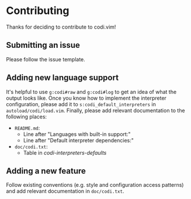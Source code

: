 # Contributing

Thanks for deciding to contribute to codi.vim!

## Submitting an issue

Please follow the issue template.

## Adding new language support

It's helpful to use `g:codi#raw` and `g:codi#log` to get an idea of what the
output looks like. Once you know how to implement the interpreter
configuration, please add it to `s:codi_default_interpreters` in
`autoload/codi/load.vim`. Finally, please add relevant documentation to the
following places:

- `README.md`:
  - Line after "Languages with built-in support:"
  - Line after "Default interpreter dependencies:"
- `doc/codi.txt`:
  - Table in *codi-interpreters-defaults*

## Adding a new feature

Follow existing conventions (e.g. style and configuration access patterns) and
add relevant documentation in `doc/codi.txt`.
